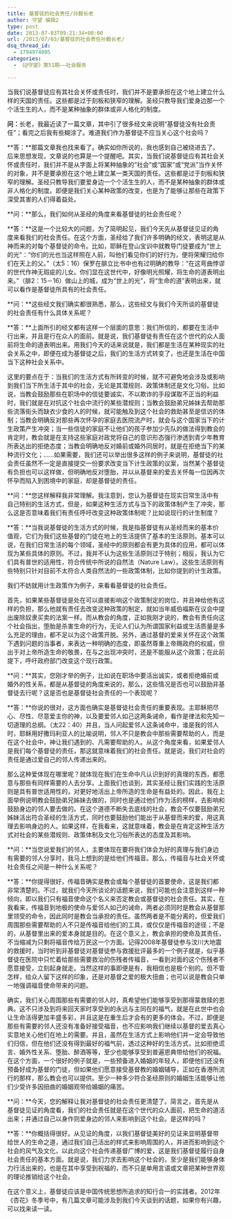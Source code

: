 ```yaml
---
title: 基督徒的社会责任/孙毅长老
author: 守望 编辑2
type: post
date: 2013-07-03T09:21:34+00:00
url: /2013/07/03/基督徒的社会责任孙毅长老/
dsq_thread_id:
  - 1794974005
categories:
  - 《@守望》第51期——社会服务

---
```

当我们说基督徒应有其社会关怀或责任时，我们并不是要承担在这个地上建立什么样的天国的责任。这些都是过于刻板和狭窄的理解。圣经只教导我们爱身边那一个个活生生的人，而不是某种抽象的群体或非人格化的制度。<!--more-->

<strong class="mceWPmore" title="更多...">问：</strong>长老，我最近读了一篇文章，其中引了很多经文来说明“基督徒没有社会责任”；看完之后我有些糊涂了。难道我们作为基督徒不应当关心这个社会吗？

**答：**那篇文章我也找来看了。确实如你所说的，我也感到自己被绕进去了。后来思想发现，文章说的也算是一个提醒吧。其实，当我们说基督徒应有其社会关怀或责任时，我们并不是从字面上将某种抽象的“社会”或“国家”或“党派”当作关怀的对象，并不是要承担在这个地上建立某一类天国的责任。这些都是过于刻板和狭窄的理解。圣经只教导我们要爱身边一个个活生生的人，而不是某种抽象的群体或非人格化的制度。即便是我们关心某种政策的改变，也是为了能够让那些在政策下深受其害的人们得着益处。

**问：**那么，我们如何从圣经的角度来看基督徒的社会责任呢？

**答：**这是一个比较大的问题，为了简明起见，我们今天先从基督徒见证的角度来看我们的社会责任。在这个方面，圣经给了我们许多明确的经文，表明这是从神而来的对每个基督徒的命令。比如，耶稣在登山宝训中就教导门徒要成为“世上的光”：“你们的光也当这样照在人前，叫他们看见你们的好行为，便将荣耀归给你们在天上的父。”（太5：16）保罗在腓立比书中也有过明确的教导：“在这弯曲悖谬的世代作神无瑕疵的儿女。你们显在这世代中，好像明光照耀，将生命的道表明出来。”（腓2：15－16）做山上的城，成为“世上的光”，将“生命的道”表明出来，就可以看作是基督徒所具有的社会责任。

**问：**这些经文我们确实都很熟悉，那么，这些经文与我们今天所谈的基督徒的社会责任有什么具体关系呢？

**答：**上面所引的经文都有这样一个层面的意思：我们所信的，都要在生活中行出来，并且是行在众人的面前。就是说，我们基督徒有责任在这个世代的众人面前将生命的道表明出来。用我们今天的话来说就是，我们都是生活在某种现实的社会关系之中，即便在成为基督徒之后，我们的生活方式转变了，也还是生活在中国当下这种社会关系中。

这里的要点在于：当我们的生活方式有所转变的时候，就不可避免地会涉及或影响到我们当下所生活于其中的社会，无论是其潜规则、政策体制还是文化习俗。比如说，当教会鼓励那些在职场中的信徒要诚实、不以欺诈的手段谋取不正当的利益时，我们就是在对抗这个社会中流行的某些潜规则；当教会鼓励弟兄姊妹去帮助那些流落街头而缺衣少食的人的时候，就可能触及到这个社会的救助甚至是信访的体制；当教会明确反对那些再次怀孕的家庭去医院流产时，就会与这个国家当下的计生政策产生冲突；当一些信徒的家庭不让他们的孩子参加少先队的做法得到教会的肯定时，教会就是在支持这些家庭对政党将自己的意识形态强行渗透到青少年教育所表达出的拒绝态度；当教会明确地反对婚前或婚外同居时，就是在拒绝当下的某种流行文化；……如果需要，我们还可以举出很多这样的例子来说明，基督徒的社会责任虽然不一定是直接提交一份要求改变当下计生政策的议案，当然某个基督徒有负担也可以这样做，但明确地反对堕胎，并以从基督来的爱去关怀每一位因再次怀孕而陷入到困境中的家庭，却是基督徒的责任。

**问：**您这样解释我非常理解。我注意到，您认为基督徒在现实日常生活中有自己特别的生活方式，但是，如果这种生活方式与当下的政策体制产生了冲突，那么这是否意味着我们有责任呼吁改变这种政策体制呢？比如说现行的计生制度？

**答：**当我说基督徒的生活方式的时候，我是指基督徒有从圣经而来的基本价值观，它们为我们这些基督的门徒在地上的生活提供了基本的生活原则。基本可以说，在我们日常生活的每个领域，圣经中的原则都会有更为具体的应用，都可以体现为某些具体的原则。不过，我并不认为这些生活原则过于特别；相反，我认为它们具有普世的适用性，符合传统中所说的自然法（Nature Law）。这些生活原则有些特别只针对目前不太符合人类自然法的一些政策体制，比如你提到的计生政策。

我们不妨就用计生政策作为例子，来看看基督徒的社会责任。

首先，如果某些基督徒是处在可以直接影响这个政策制定的岗位，并且神给他有这样的负担，那么他就有责任去改变这种政策的制定，就如当年威伯福斯在议会中提出废除奴隶买卖的法案一样。而从教会的角度，正如我刚才说的，教会有责任向这个社会指出，堕胎是杀害生命的行为，无论人们认为所谓国家利益或生活质量是多么充足的理由，都不足以为这个政策开脱。另外，通过基督的爱来关怀在这个政策下遇到问题的当事者，来表达一种明确的态度，即虽然尊重上帝赐政府的权威，但出于对上帝所造生命的敬畏，在与之出现冲突时，还是不能服从这个政策；在此前提下，呼吁政府部门改变这个现行政策。

**问：**其实，您刚才举的例子，比如说在职场中要活出诚实，或者拒绝婚前或婚外的性关系，都是从基督徒的角度来说的，那么，这些情况是否也可以鼓励非基督徒去行呢？这是否也是基督徒社会责任的一个表现呢？

**答：**你说的很对，这方面也确实是基督徒社会责任的重要表现。主耶稣把尽心、尽性、尽意爱主你的神，以及要爱邻人如己这两条诫命，看作是律法和先知一切道理的总纲。（太22：40）并且，当人问起爱邻人这条诫命中，谁是我的邻人时，耶稣用好撒玛利亚人的比喻说明，邻人不只是教会中那些需要帮助的人，而是在这个社会中，神让我们遇到的、凡需要帮助的人。从这个角度来看，如果爱邻人是我们每个基督徒的责任，那这就意味着我们的社会责任。就是说，我们对社会的责任是通过爱自己的邻人传递出来的。

那么这种爱体现在哪里呢？就体现在我们在生命中凡认识到好的真理的东西，都愿意与那些有同样需要的人去分享。上面我们也谈到，其实圣经让我们实践的生活原则是具有普世适用性的，对更好地活出上帝所造的生命是有益处的。因此，我在上面举例说明教会鼓励弟兄姊妹去做的，同时也是通过他们作为活的榜样，去影响和鼓励身边的邻人要去做的。在这个道德不断失去底线的社会，教会不仅要鼓励弟兄姊妹活出符合圣经的生活方式，同时也要鼓励他们能出于从基督而来的爱，用这真理去影响身边的人。如果这样，在我看来，这就意味着，教会是在肯定这种生活方式对社会的某些潜规则、政策体制及文化习俗所表达的态度及其影响。

**问：**当您说爱我们的邻人，主要体现在要将我们体会为好的真理与我们身边有需要的邻人分享时，我马上想到的是给他们传福音。那么，传福音与社会关怀或社会责任之间是一种什么关系呢？

**答：**你提得很好，传福音确实是教会或每个基督徒的首要使命，这是我们都非常清楚的。不过，就我们今天所谈论的话题来说，我们可能也会注意到这样一种倾向，即以我们只有福音使命这个名义来否定教会或基督徒的社会责任。其实，在我看来，传福音到地极的使命与爱邻人如己的诫命，两者必须同时是教会从基督那里领受的命令，因此同时是教会当承担的责任。虽然两者是不能分离的，但爱我们周围那些需要帮助的人不只是传福音给他们的工具，或仅仅是传福音的途径；不是的，从基督里出来的爱本身就是目的。在这个意义上，教会承担的使命及其责任，不当缩减为只剩将福音传给万民这一个方面。记得2008年基督徒参与汶川大地震的救援时，当时听到非基督徒对基督徒参与救援批评最多的一个例子就是，似乎基督徒在医院中只忙着给那些需要救治的伤残者传福音，一看到对面的这个伤残者不愿意接受，立刻起身就走。当然这样的事即便是有，我相信也是极个别的。但不管怎样，给众人留下这样的印象，还是对基督之爱的极大扭曲；也可以说是教会只单一地强调福音使命带来的问题。

确实，我们关心周围那些有需要的邻人时，真希望他们能够享受到那得蒙救赎的恩典。这不只涉及到将来回天家时享受到的永远与主同在的福气，就是在此世中也会让生命活得更加丰盛多彩，并且这是在重生后才会有的更多的体会。不过，即便是那些有需要的邻人还没有准备好接受福音，也不应影响我们继续以基督的爱去真心实意地关心他们在地上的需要。并且，虽然在生活方式上影响他们并一定会导致他们归信，但在他们还没有得到最好的福气前，透过这种好的生活方式，比如拒绝谎言、婚外性关系、堕胎、醉酒等等，至少也能够享受到普遍恩典带给他们的祝福。在这个方面，一个很好的例子就是，一些预备进入婚姻的年轻人，即便他们还没有预备好成为基督的门徒，但如果他们愿意接受基督教的婚姻辅导，正如在香港所流行的那样，那么教会也可以提供。至少一种多少符合圣经原则的婚姻生活能够让他们少受许多因扭曲的婚姻观带给婚姻的痛苦。

**问：**今天，您的解释让我对基督徒的社会责任更清楚了。简言之，首先是从基督徒见证的角度看，我们的社会责任就是在这个世代的众人面前，把生命的道活出来；并通过自己以身作则爱身边的邻人来影响到这个社会。是这样的吗？

**答：**你概括得很好。从见证的角度，以我们基督徒美好的见证来显明基督带给世人的生命之道，通过我们自己活出的样式来影响周围的人，并进而影响到这个社会的风气及文化，以此向这个社会传递基督广博的爱，这是我们基督徒履行自身社会责任的基本方面。就是说，我们力求去影响这个社会的，至少是我们能够身体力行活出来的，也是在其中享受到祝福的，而不只是单用言语或文章把某种世界观的理论推销给这个社会。

在这个意义上，基督徒应该是中国传统思想所追求的知行合一的实践者。2012年《杏花》冬季号中，有几篇文章可能涉及到我们今天谈到的话题，如果你有兴趣，可以找来读一读。

&nbsp;